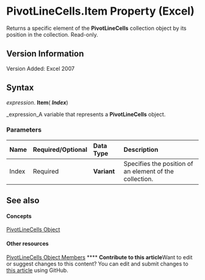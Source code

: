 
# PivotLineCells.Item Property (Excel)

Returns a specific element of the  **PivotLineCells** collection object by its position in the collection. Read-only.


## Version Information

Version Added: Excel 2007 


## Syntax

 _expression_. **Item**( **_Index_**)

 _expression_A variable that represents a  **PivotLineCells** object.


### Parameters



|**Name**|**Required/Optional**|**Data Type**|**Description**|
|:-----|:-----|:-----|:-----|
|Index|Required| **Variant**|Specifies the position of an element of the collection. |

## See also


#### Concepts


 [PivotLineCells Object](cfa51fcd-3384-4c75-3ae9-4a2c1d92a489.md)
#### Other resources


 [PivotLineCells Object Members](77db0767-34ff-6bb4-25e2-8a9361afe7f6.md)
****   **Contribute to this article**Want to edit or suggest changes to this content? You can edit and submit changes to  [this article](https://github.com/jhershey00/VBA_Excel_Test/OpenXMLCon/articles/1ba80d98-f9c6-a044-ea52-885d7fff06bb.md) using GitHub.

